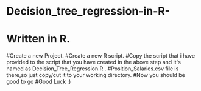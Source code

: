# Decision_tree_regression-in-R-
# Written in R.
#Create a new Project.
#Create a new R script.
#Copy the script that i have provided to the script that you have created in the above step and it's named as  Decision_Tree_Regression.R .
#Position_Salaries.csv file is there,so just copy/cut it to your working directory.
#Now you should be good to go
#Good Luck :)